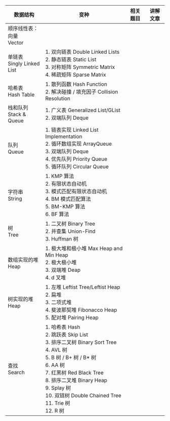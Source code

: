<table>
  <thead>
    <tr>
      <th>数据结构</th>
      <th>变种</th>
      <th>相关题目</th>
      <th>讲解文章</th>
    </tr>
  </thead>
  <tbody>
    <tr>
      <td>顺序线性表：向量<br />Vector</td>
      <td></td>
      <td></td>
      <td></td>
    </tr>
    <tr>
      <td>单链表<br />Singly Linked List</td>
      <td>
        1. 双向链表 Double Linked Lists<br />2. 静态链表 Static List<br />3.
        对称矩阵 Symmetric Matrix<br />4. 稀疏矩阵 Sparse Matrix
      </td>
      <td></td>
      <td></td>
    </tr>
    <tr>
      <td>哈希表<br />Hash Table</td>
      <td>
        1. 散列函数 Hash Function<br />2. 解决碰撞 / 填充因子 Collision
        Resolution<br />
      </td>
      <td></td>
      <td></td>
    </tr>
    <tr>
      <td>栈和队列<br />Stack &amp; Queue</td>
      <td>1. 广义表 Generalized List/GList<br />2. 双端队列 Deque<br /></td>
      <td></td>
      <td></td>
    </tr>
    <tr>
      <td>队列<br />Queue</td>
      <td>
        1. 链表实现 Linked List Implementation<br />2. 循环数组实现
        ArrayQueue<br />3. 双端队列 Deque<br />4. 优先队列 Priority Queue<br />5.
        循环队列 Circular Queue
      </td>
      <td></td>
      <td></td>
    </tr>
    <tr>
      <td>字符串<br />String</td>
      <td>
        1. KMP 算法<br />2. 有限状态自动机<br />3. 模式匹配有限状态自动机<br />4.
        BM 模式匹配算法<br />5. BM-KMP 算法<br />6. BF 算法
      </td>
      <td></td>
      <td></td>
    </tr>
    <tr>
      <td>树<br />Tree</td>
      <td>
        1. 二叉树 Binary Tree<br />2. 并查集 Union-Find<br />3. Huffman 树
      </td>
      <td></td>
      <td></td>
    </tr>
    <tr>
      <td>数组实现的堆<br />Heap</td>
      <td>
        1. 极大堆和极小堆 Max Heap and Min Heap<br />2. 极大极小堆<br />3.
        双端堆 Deap<br />4. d 叉堆
      </td>
      <td></td>
      <td></td>
    </tr>
    <tr>
      <td>树实现的堆<br />Heap</td>
      <td>
        1. 左堆 Leftist Tree/Leftist Heap<br />2. 扁堆<br />3. 二项式堆<br />4.
        斐波那契堆 Fibonacco Heap<br />5. 配对堆 Pairing Heap
      </td>
      <td></td>
      <td></td>
    </tr>
    <tr>
      <td>查找<br />Search</td>
      <td>
        1. 哈希表 Hash<br />2. 跳跃表 Skip List<br />3. 排序二叉树 Binary Sort
        Tree<br />4. AVL 树<br />5. B 树 / B+ 树 / B* 树<br />6. AA 树<br />7.
        红黑树 Red Black Tree<br />8. 排序二叉堆 Binary Heap<br />9. Splay 树<br />10.
        双链树 Double Chained Tree<br />11. Trie 树<br />12. R 树
      </td>
      <td></td>
      <td></td>
    </tr>
  </tbody>
</table>
